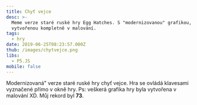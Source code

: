 ```yaml
---
title: Chyť vejce
desc: >-
  Meme verze staré ruské hry Egg Hatches. S "modernizovanou" grafikou,
  vytvořenou kompletně v malování.
tags:
  - hry
date: 2019-06-25T08:23:57.000Z
thub: /images/chytvejce.png
libs:
  - P5.JS
mobile: false
---
```


Modernizovaná" verze staré ruské hry chyť vejce. Hra se ovládá klavesami vyznačené přímo v okně hry. Ps: veškerá grafika hry byla vytvořena v malování XD. Můj rekord byl <b>73</b>.

<script language="javascript" type="text/javascript" src="images.js"></script>
<script language="javascript" type="text/javascript" src="keys.js"></script>
<script language="javascript" type="text/javascript" src="egg.js"></script>
<script language="javascript" type="text/javascript" src="sketch.js"></script>
